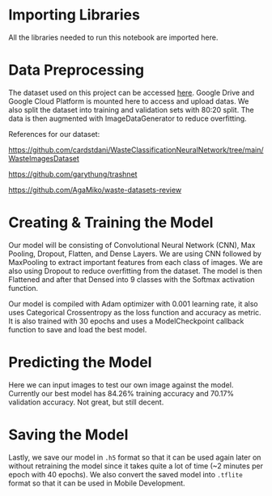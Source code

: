 # Importing Libraries

All the libraries needed to run this notebook are imported here.

# Data Preprocessing

The dataset used on this project can be accessed <a href="https://console.cloud.google.com/storage/browser/trashifier-bucket-1/TrashData?walkthrough_id=assistant_generic_index&project=trashifier-350110&pageState=(%22StorageObjectListTable%22:(%22f%22:%22%255B%255D%22))&prefix=&forceOnObjectsSortingFiltering=false">here</a>.
Google Drive and Google Cloud Platform is mounted here to access and upload datas. We also split the dataset into training and validation sets with 80:20 split. The data is then augmented with ImageDataGenerator to reduce overfitting.

References for our dataset:

https://github.com/cardstdani/WasteClassificationNeuralNetwork/tree/main/WasteImagesDataset

https://github.com/garythung/trashnet

https://github.com/AgaMiko/waste-datasets-review

# Creating & Training the Model

Our model will be consisting of Convolutional Neural Network (CNN), Max Pooling, Dropout, Flatten, and Dense Layers. We are using CNN followed by MaxPooling to extract important features from each class of images. We are also using Dropout to reduce overfitting from the dataset. The model is then Flattened and after that Densed into 9 classes with the Softmax activation function.

Our model is compiled with Adam optimizer with 0.001 learning rate, it also uses Categorical Crossentropy as the loss function and accuracy as metric. It is also trained with 30 epochs and uses a ModelCheckpoint callback function to save and load the best model.

# Predicting the Model

Here we can input images to test our own image against the model. Currently our best model has 84.26% training accuracy and 70.17% validation accuracy. Not great, but still decent.

# Saving the Model

Lastly, we save our model in `.h5` format so that it can be used again later on without retraining the model since it takes quite a lot of time (~2 minutes per epoch with 40 epochs). We also convert the saved model into `.tflite` format so that it can be used in Mobile Development.
